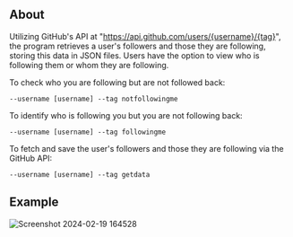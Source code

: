 ## About

Utilizing GitHub's API at "https://api.github.com/users/{username}/{tag}", the program retrieves a user's followers and those they are following, storing this data in JSON files. Users have the option to view who is following them or whom they are following.

To check who you are following but are not followed back:
```shell
--username [username] --tag notfollowingme
```
To identify who is following you but you are not following back:
```shell
--username [username] --tag followingme
``` 
To fetch and save the user's followers and those they are following via the GitHub API:
```shell
--username [username] --tag getdata
```

## Example

![Screenshot 2024-02-19 164528](https://github.com/Beau28713/GitHub_Who_Is_Following_you/assets/65408911/6b213a05-84ca-486a-b549-1d6fef110180)
